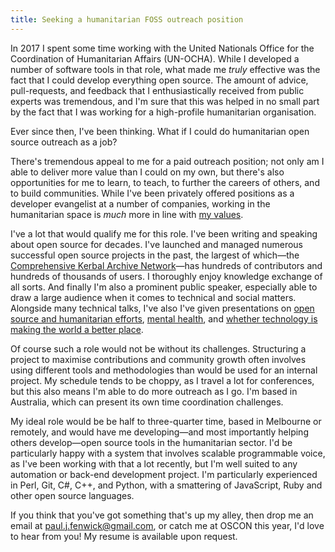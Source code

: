 ```yaml
---
title: Seeking a humanitarian FOSS outreach position
---
```


In 2017 I spent some time working with the United Nationals Office for the Coordination of Humanitarian Affairs (UN-OCHA). While I developed a number of software tools in that role, what made me *truly* effective was the fact that I could develop everything open source. The amount of advice, pull-requests, and feedback that I enthusiastically received from public experts was tremendous, and I'm sure that this was helped in no small part by the fact that I was working for a high-profile humanitarian organisation.

Ever since then, I've been thinking. What if I could do humanitarian open source outreach as a job?

<!--more-->

There's tremendous appeal to me for a paid outreach position; not only am I able to deliver more value than I could on my own, but there's also opportunities for me to learn, to teach, to further the careers of others, and to build communities. While I've been privately offered positions as a developer evangelist at a number of companies, working in the humanitarian space is *much* more in line with [my values](http://pjf.id.au/ethics/2015/08/20/im-donating-10pc-of-my-income-to-charity.html).

I've a lot that would qualify me for this role. I've been writing and speaking about open source for decades. I've launched and managed numerous successful open source projects in the past, the largest of which—the [Comprehensive Kerbal Archive Network](https://github.com/KSP-CKAN)—has hundreds of contributors and hundreds of thousands of users. I thoroughly enjoy knowledge exchange of all sorts. And finally I'm also a prominent public speaker, especially able to draw a large audience when it comes to technical and social matters. Alongside many technical talks, I've also I've given presentations on [open source and humanitarian efforts](https://www.youtube.com/watch?v=xuK6udkbyGo), [mental health](https://www.youtube.com/watch?v=nEC9qMvnOh0), and [whether technology is making the world a better place](https://academy.realm.io/posts/try-swift-nyc-2017-paul-fenwick-machine-ethics-emerging-technology/).

Of course such a role would not be without its challenges. Structuring a project to maximise contributions and community growth often involves using different tools and methodologies than would be used for an internal project. My schedule tends to be choppy, as I travel a lot for conferences, but this also means I'm able to do more outreach as I go. I'm based in Australia, which can present its own time coordination challenges.

My ideal role would be be half to three-quarter time, based in Melbourne or remotely, and would have me developing—and most importantly helping others develop—open source tools in the humanitarian sector. I'd be particularly happy with a system that involves scalable programmable voice, as I've been working with that a lot recently, but I'm well suited to any automation or back-end development project. I'm particularly experienced in Perl, Git, C#, C++, and Python, with a smattering of JavaScript, Ruby and other open source languages.

If you think that you've got something that's up my alley, then drop me an email at paul.j.fenwick@gmail.com, or catch me at OSCON this year, I'd love to hear from you! My resume is available upon request.
